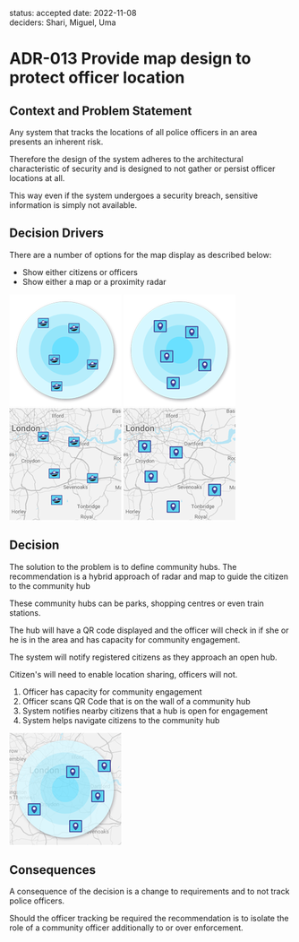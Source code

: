 status: accepted
date: 2022-11-08  
deciders: Shari, Miguel, Uma

# ADR-013 Provide map design to protect officer location

## Context and Problem Statement
Any system that tracks the locations of all police officers in an area presents an inherent risk.

Therefore the design of the system adheres to the architectural characteristic of security and is designed to not gather or persist officer locations at all.

This way even if the system undergoes a security breach, sensitive information is simply not available.

## Decision Drivers
There are a number of options for the map display as described below:

 * Show either citizens or officers 
 * Show either a map or a proximity radar

![](./radar1.png) ![](./radar2.png) ![](./radar3.png) ![](./radar4.png)                      

## Decision
The solution to the problem is to define community hubs.  The recommendation is a hybrid approach of radar and map to guide the citizen to the community hub

These community hubs can be parks, shopping centres or even train stations.

The hub will have a QR code displayed and the officer will check in if she or he is in the area and has capacity for community engagement.

The system will notify registered citizens as they approach an open hub.

Citizen's will need to enable location sharing, officers will not.

  1. Officer has capacity for community engagement
  2. Officer scans QR Code that is on the wall of a community hub
  3. System notifies nearby citizens that a hub is open for engagement 
  4. System helps navigate citizens to the community hub

![](./radar5.png)

## Consequences
A consequence of the decision is a change to requirements and to not track police officers.

Should the officer tracking be required the recommendation is to isolate the role of a community officer additionally to or over enforcement.


